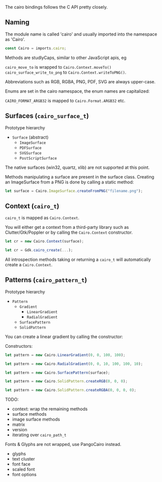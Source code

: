 The cairo bindings follows the C API pretty closely.

## Naming ##

The module name is called 'cairo' and usually imported into
the namespace as 'Cairo'.
```js
const Cairo = imports.cairo;
```
Methods are studlyCaps, similar to other JavaScript apis, eg

`cairo_move_to` is wrapped to `Cairo.Context.moveTo()`
`cairo_surface_write_to_png` to `Cairo.Context.writeToPNG()`.

Abbreviations such as RGB, RGBA, PNG, PDF, SVG are always
upper-case.

Enums are set in the cairo namespace, the enum names are capitalized:

`CAIRO_FORMAT_ARGB32` is mapped to `Cairo.Format.ARGB32` etc.

## Surfaces (`cairo_surface_t`) ##

Prototype hierarchy

* `Surface` (abstract)
  * `ImageSurface`
  * `PDFSurface`
  * `SVGSurface`
  * `PostScriptSurface`

The native surfaces (win32, quartz, xlib) are not supported at this point.

Methods manipulating a surface are present in the surface class.
Creating an ImageSurface from a PNG is done by calling a static method:
```js
let surface = Cairo.ImageSurface.createFromPNG("filename.png");
```

## Context (`cairo_t`) ##

`cairo_t` is mapped as `Cairo.Context`.

You will either get a context from a third-party library such
as Clutter/Gtk/Poppler or by calling the `Cairo.Context` constructor.

```js
let cr = new Cairo.Context(surface);

let cr = Gdk.cairo_create(...);
```
All introspection methods taking or returning a `cairo_t` will automatically
create a `Cairo.Context`.

## Patterns (`cairo_pattern_t`) ##

Prototype hierarchy

* `Pattern`
  * `Gradient`
    * `LinearGradient`
    * `RadialGradient`
  * `SurfacePattern`
  * `SolidPattern`

You can create a linear gradient by calling the constructor:

Constructors:
```js
let pattern = new Cairo.LinearGradient(0, 0, 100, 100);

let pattern = new Cairo.RadialGradient(0, 0, 10, 100, 100, 10);

let pattern = new Cairo.SurfacePattern(surface);

let pattern = new Cairo.SolidPattern.createRGB(0, 0, 0);

let pattern = new Cairo.SolidPattern.createRGBA(0, 0, 0, 0);
```
TODO:
* context: wrap the remaining methods
* surface methods
* image surface methods
* matrix
* version
* iterating over `cairo_path_t`

Fonts & Glyphs are not wrapped, use PangoCairo instead.
* glyphs
* text cluster
* font face
* scaled font
* font options

